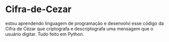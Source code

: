 # Cifra-de-Cezar
estou aprendendo linguagem de programação e desenvolvi esse código da Cifra de Cézar que criptografa e descriptografa uma mensagem que o usuário digitar. Tudo feito em Python.
